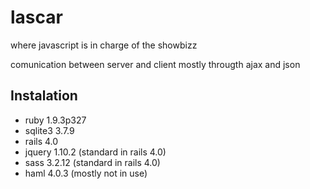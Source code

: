 lascar
=========

where javascript is in charge of the showbizz

comunication between server and client mostly througth ajax and json

Instalation
-----------

* ruby 1.9.3p327
* sqlite3 3.7.9
* rails 4.0
* jquery 1.10.2 (standard in rails 4.0)
* sass 3.2.12 (standard in rails 4.0)
* haml 4.0.3 (mostly not in use)
